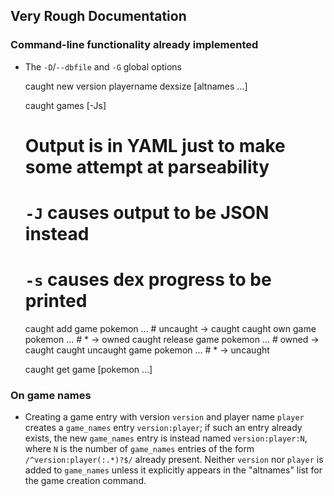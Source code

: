 ## Very Rough Documentation

### Command-line functionality already implemented

- The `-D`/`--dbfile` and `-G` global options

    caught new version playername dexsize [altnames ...]

    caught games [-Js]
    # Output is in YAML just to make some attempt at parseability
    # `-J` causes output to be JSON instead
    # `-s` causes dex progress to be printed

    caught add game pokemon ...       # uncaught → caught
    caught own game pokemon ...       # * → owned
    caught release game pokemon ...   # owned → caught
    caught uncaught game pokemon ...  # * → uncaught

    caught get game [pokemon ...]

### On game names

- Creating a game entry with version `version` and player name `player` creates
  a `game_names` entry `version:player`; if such an entry already exists, the
  new `game_names` entry is instead named `version:player:N`, where `N` is the
  number of `game_names` entries of the form `/^version:player(:.*)?$/` already
  present.  Neither `version` nor `player` is added to `game_names` unless it
  explicitly appears in the "altnames" list for the game creation command.
